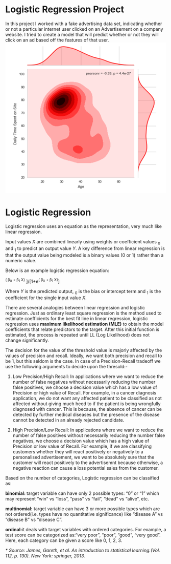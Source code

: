 <link rel="stylesheet" type="text/css" href="data.css" />
<h1> Logistic Regression Project </h1>
In this project I worked with a fake advertising data set, indicating whether or not a particular internet user clicked on an Advertisement on a company website. I tried to create a model that will predict whether or not they will click on an ad based off the features of that user.
<img src="Capture.png"> </img>

<h1> Logistic Regression </h1>

Logistic regression uses an equation as the representation, very much like linear regression.

Input values <em>X</em> are combined linearly using weights or coefficient values <math>&#946;<sub>0</sub> </math> and <math>&#946;<sub>1</sub> </math> to predict an output value <em>Y</em>. A key difference from linear regression is that the output value being modeled is a binary values (0 or 1) rather than a numeric value.

Below is an example logistic regression equation:
<p><span class="tab">
<math>
		Y  = [e<sup>( &#946;<sub>0</sub> + &#946;<sub>1</sub> X)</sup> ]/[1+e<sup>( &#946;<sub>0</sub> + &#946;<sub>1</sub> X)</sup>]  
</math>
</span>
</p>
Where <em>Y</em> is the predicted output, <math>&#946;<sub>0</sub> </math> is the bias or intercept term and <math>&#946;<sub>1</sub> </math> is the coefficient for the single input value <em>X</em>.

There are several analogies between linear regression and logistic regression. Just as ordinary least square regression is the method used to estimate coefficients for the best fit line in linear regression, logistic regression uses <strong>maximum likelihood estimation (MLE)</strong> to obtain the model coefficients that relate predictors to the target. After this initial function is estimated, the process is repeated until LL (Log Likelihood) does not change significantly. 


<p>The decision for the value of the threshold value is majorly affected by the values of precision and recall. Ideally, we want both precision and recall to be 1, but this seldom is the case. In case of a Precision-Recall tradeoff we use the following arguments to decide upon the thresold:-</p>

1. Low Precision/High Recall: In applications where we want to reduce the number of false negatives without necessarily reducing the number false positives, we choose a decision value which has a low value of Precision or high value of Recall. For example, in a cancer diagnosis application, we do not want any affected patient to be classified as not affected without giving much heed to if the patient is being wrongfully diagnosed with cancer. This is because, the absence of cancer can be detected by further medical diseases but the presence of the disease cannot be detected in an already rejected candidate.

2. High Precision/Low Recall: In applications where we want to reduce the number of false positives without necessarily reducing the number false negatives, we choose a decision value which has a high value of Precision or low value of Recall. For example, if we are classifying customers whether they will react positively or negatively to a personalised advertisement, we want to be absolutely sure that the customer will react positively to the advertisemnt because otherwise, a negative reaction can cause a loss potential sales from the customer.

Based on the number of categories, Logistic regression can be classified as:

<strong>binomial: </strong> target variable can have only 2 possible types: “0” or “1” which may represent “win” vs “loss”, “pass” vs “fail”, “dead” vs “alive”, etc.

<strong>multinomial:</strong> target variable can have 3 or more possible types which are not ordered(i.e. types have no quantitative significance) like “disease A” vs “disease B” vs “disease C”.

<strong>ordinal:</strong>it deals with target variables with ordered categories. For example, a test score can be categorized as:“very poor”, “poor”, “good”, “very good”. Here, each category can be given a score like 0, 1, 2, 3.


<em>* Source: James, Gareth, et al. An introduction to statistical learning.(Vol. 112, p. 130). New York: springer, 2013. </em>